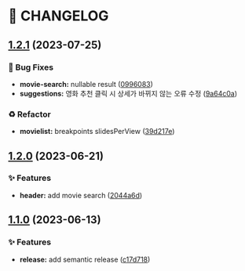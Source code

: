 # 🚦 CHANGELOG

## [1.2.1](https://github.com/qkrdkwl9090/nuxt3_movie_app/compare/v1.2.0...v1.2.1) (2023-07-25)


### 🐛 Bug Fixes

* **movie-search:** nullable result ([0996083](https://github.com/qkrdkwl9090/nuxt3_movie_app/commit/0996083bebf5dd110fa06995edf8f83bce335420))
* **suggestions:** 영화 추천 클릭 시 상세가 바뀌지 않는 오류 수정 ([9a64c0a](https://github.com/qkrdkwl9090/nuxt3_movie_app/commit/9a64c0a79f7f8a58cc1fa7748df9fdc26e975a62))


### ♻️ Refactor

* **movielist:** breakpoints slidesPerView ([39d217e](https://github.com/qkrdkwl9090/nuxt3_movie_app/commit/39d217e8a810a64d4afba5342a1ed0627bbf37d8))

## [1.2.0](https://github.com/qkrdkwl9090/nuxt3_movie_app/compare/v1.1.0...v1.2.0) (2023-06-21)


### ✨ Features

* **header:** add movie search ([2044a6d](https://github.com/qkrdkwl9090/nuxt3_movie_app/commit/2044a6dcb22ee51af03b11eea4942dad2a4630cf))

## [1.1.0](https://github.com/qkrdkwl9090/nuxt3_movie_app/compare/v1.0.1...v1.1.0) (2023-06-13)


### ✨ Features

* **release:** add semantic release ([c17d718](https://github.com/qkrdkwl9090/nuxt3_movie_app/commit/c17d718f7f32efe70551ae6f2fe7b9d32b3c6456))
